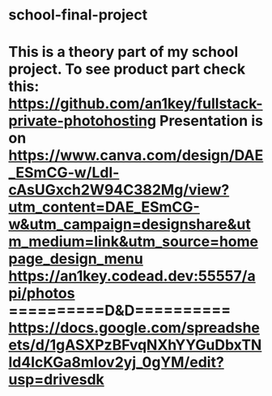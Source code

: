 # school-final-project
This is a theory part of my school project. To see product part check this: https://github.com/an1key/fullstack-private-photohosting
Presentation is on https://www.canva.com/design/DAE_ESmCG-w/Ldl-cAsUGxch2W94C382Mg/view?utm_content=DAE_ESmCG-w&utm_campaign=designshare&utm_medium=link&utm_source=homepage_design_menu
https://an1key.codead.dev:55557/api/photos
==========D&D==========
https://docs.google.com/spreadsheets/d/1gASXPzBFvqNXhYYGuDbxTNld4IcKGa8mIov2yj_0gYM/edit?usp=drivesdk
=
